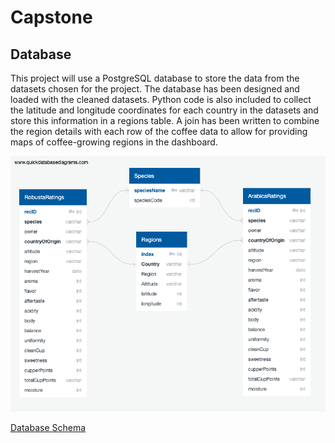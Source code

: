 # Capstone

## Database

This project will use a PostgreSQL database to store the data from the datasets chosen for the project. The database has been designed and loaded with the cleaned datasets. Python code is also included to collect the latitude and longitude coordinates for each country in the datasets and store this information in a regions table. A join has been written to combine the region details with each row of the coffee data to allow for providing maps of coffee-growing regions in the dashboard.

![Database ERD](https://github.com/jkannis/Capstone/blob/database/CoffeeDB_ERD.png)

[Database Schema](https://github.com/jkannis/Capstone/blob/database/CoffeeDB_Schema.sql)